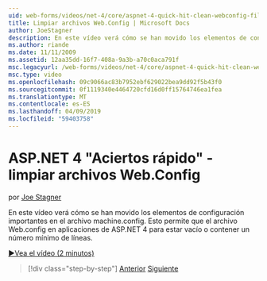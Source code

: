```yaml
---
uid: web-forms/videos/net-4/core/aspnet-4-quick-hit-clean-webconfig-files
title: Limpiar archivos Web.Config | Microsoft Docs
author: JoeStagner
description: En este vídeo verá cómo se han movido los elementos de configuración importantes en el archivo machine.config. Esto permite que el archivo Web.config en la aplicación de ASP.NET 4...
ms.author: riande
ms.date: 11/11/2009
ms.assetid: 12aa35dd-16f7-408a-9a3b-a70c0aca791f
msc.legacyurl: /web-forms/videos/net-4/core/aspnet-4-quick-hit-clean-webconfig-files
msc.type: video
ms.openlocfilehash: 09c9066ac83b7952ebf629022bea9dd92f5b43f0
ms.sourcegitcommit: 0f1119340e4464720cfd16d0ff15764746ea1fea
ms.translationtype: MT
ms.contentlocale: es-ES
ms.lasthandoff: 04/09/2019
ms.locfileid: "59403758"
---
```

# <a name="aspnet-4-quick-hit---clean-webconfig-files"></a>ASP.NET 4 "Aciertos rápido" - limpiar archivos Web.Config

por [Joe Stagner](https://github.com/JoeStagner)

En este vídeo verá cómo se han movido los elementos de configuración importantes en el archivo machine.config. Esto permite que el archivo Web.config en aplicaciones de ASP.NET 4 para estar vacío o contener un número mínimo de líneas.

[&#9654;Vea el vídeo (2 minutos)](https://channel9.msdn.com/Blogs/ASP-NET-Site-Videos/aspnet-4-quick-hit-clean-webconfig-files)

> [!div class="step-by-step"]
> [Anterior](aspnet-4-quick-hit-auto-start.md)
> [Siguiente](aspnet-4-quick-hit-predictable-client-ids.md)
